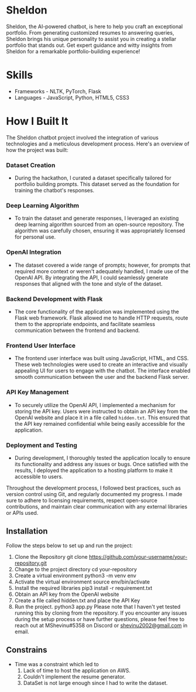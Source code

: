 # Sheldon
Sheldon, the AI-powered chatbot, is here to help you craft an exceptional portfolio. From generating customized resumes to answering queries, Sheldon brings his unique personality to assist you in creating a stellar portfolio that stands out. Get expert guidance and witty insights from Sheldon for a remarkable portfolio-building experience!

# Skills
- Frameworks - NLTK, PyTorch, Flask
- Languages  - JavaScript, Python, HTML5, CSS3

# How I Built It

The Sheldon chatbot project involved the integration of various technologies and a meticulous development process. Here's an overview of how the project was built:

### Dataset Creation
- During the hackathon, I curated a dataset specifically tailored for portfolio building prompts. This dataset served as the foundation for training the chatbot's responses.

### Deep Learning Algorithm
- To train the dataset and generate responses, I leveraged an existing deep learning algorithm sourced from an open-source repository. The algorithm was carefully chosen, ensuring it was appropriately licensed for personal use.

### OpenAI Integration
- The dataset covered a wide range of prompts; however, for prompts that required more context or weren't adequately handled, I made use of the OpenAI API. By integrating the API, I could seamlessly generate responses that aligned with the tone and style of the dataset.

### Backend Development with Flask
- The core functionality of the application was implemented using the Flask web framework. Flask allowed me to handle HTTP requests, route them to the appropriate endpoints, and facilitate seamless communication between the frontend and backend.

### Frontend User Interface
- The frontend user interface was built using JavaScript, HTML, and CSS. These web technologies were used to create an interactive and visually appealing UI for users to engage with the chatbot. The interface enabled smooth communication between the user and the backend Flask server.

### API Key Management
- To securely utilize the OpenAI API, I implemented a mechanism for storing the API key. Users were instructed to obtain an API key from the OpenAI website and place it in a file called `hidden.txt`. This ensured that the API key remained confidential while being easily accessible for the application.

### Deployment and Testing
- During development, I thoroughly tested the application locally to ensure its functionality and address any issues or bugs. Once satisfied with the results, I deployed the application to a hosting platform to make it accessible to users.

Throughout the development process, I followed best practices, such as version control using Git, and regularly documented my progress. I made sure to adhere to licensing requirements, respect open-source contributions, and maintain clear communication with any external libraries or APIs used.



## Installation
Follow the steps below to set up and run the project:
1. Clone the Repository
    git clone https://github.com/your-username/your-repository.git
2. Change to the project directory
    cd your-repository
3. Create a virtual environment
    python3 -m venv env
4. Activate the virtual environment
    source env/bin/activate
5. Install the required libraries
    pip3 install -r requirement.txt
6. Obtain an API key from the OpenAI website
7. Create a file called hidden.txt and place the API Key
8. Run the project. 
    python3 app.py
Please note that I haven't yet tested running this by cloning from the repository. If you encounter any issues during the setup process or have further questions, please feel free to reach out at MShevinu#5358 on Discord or shevinu2002@gmail.com in email.

## Constrains
- Time was a constraint which led to
  1. Lack of time to host the application on AWS.
  2. Couldn't implement the resume generator.
  3. DataSet is not large enough since I had to write the dataset.
